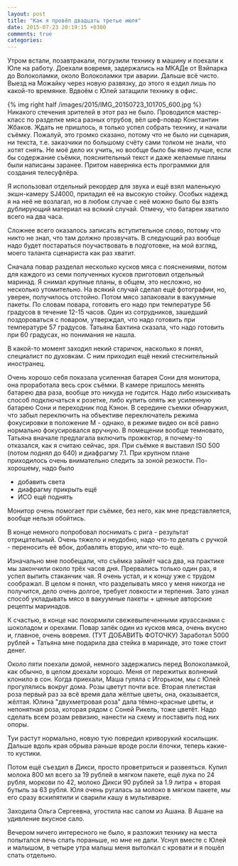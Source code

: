 ```yaml
---
layout: post
title: "Как я провёл двадцать третье июля"
date: 2015-07-23 20:19:15 +0300
comments: true
categories: 
---
```


Утром встали, позавтракали, погрузили технику в машину и поехали к Юле на работу. Доехали вовремя, задержались на МКАДе от Вэйпарка до Волоколамки, около Волоколамки три аварии. Дальше всё чисто. Выезд на Можайку через новую развязку, до этого я ездил лишь по какой-то времянке. Вдвоём с Юлей затащили технику в офис.

{% img right half /images/2015/IMG_20150723_101705_600.jpg %}
Никакого стечения зрителей в этот раз не было. Проводился мастер-класс по разделке мяса разных отрубов, вёл шеф-повар Константин Жбаков. Ждать не пришлось, я только успел собрать технику, и начали съёмку. Пожалуй, это громко сказано, потому что не было ни сценария, ни текста, т.е. заказчики по большому счёту сами толком не знали, что хотят снять. Не моё дело их учить, но вообще было бы явно лучше, если бы содержание съёмки, пояснительный текст и даже желаемые планы были написаны заранее. Притом наверняка есть программки для создания телесуфлёра.

Я использовал отдельный рекордер для звука и ещё взял маленькую экшн-камеру SJ4000, приладил её на высокую стойку. Особых надежд я на неё не возлагал, но в любом случае с неё можно было бы взять дублирующий материал на всякий случай. Отмечу, что батареи хватило всего на два часа.

Сложнее всего оказалось записать вступительное слово, потому что никто не знал, что там должно прозвучать. В следующий раз вообще надо будет постараться поучаствовать в подготовке, на мой взгляд, моего таланта сценариста как раз хватит.

Сначала повар разделал несколько кусков мяса с пояснениями, потом для каждого из семи полученных кусков приготовил отдельный маринад. Я снимал крупные планы, в общем, это несложно, но несколько утомительно. На всякий случай сделал ещё фотографии, но, уверен, получилось отстойно. Потом мясо запаковали в вакуумные пакеты. По словам повара, готовить его надо при температуре 56 градусов в течение 12-15 часов. Один из сотрудников, зашедший поздороваться с поваром, утверждал, что надо готовить при температуре 57 градусов. Татьяна Бахтина сказала, что надо готовить при 60 градусах, но понимания не нашла.

В какой-то момент заходил некий старичок, насколько я понял, специалист по духовкам. С ним приходил ещё некий стеснительный иностранец.

Очень хорошо себя показала усиленная батарея Сони для монитора, она проработала весь срок съёмки. В камере пришлось менять батарею два раза, вообще это никуда не годится. Надо либо изыскивать способ подключаться к розетке, либо купить опять же усиленную батарею Сони и переходник под Кэнон. В середине съемки обнаружил, что забыл переключить на объективе переключатель режима фокусировки в положение М - однако, в режиме видео он всё равно нормально фокусировался вручную. В помещении вообще темновато, Татьяна вначале предлагала включить прожектор, я почему-то отказался, как я считаю сейчас, зря. При съёмке я выставил ISO 500 (потом поднял до 640) и диафрагму 7.1. При крупном плане приходилось очень внимательно следить за зоной резкости. По-хорошему, надо было

- добавить света
- диафрагму прикрыть ещё
- ИСО ещё поднять

Монитор очень помогает при съёмке, без него, как мне представляется, вообще нельзя обойтись.

В конце немного попробовал поснимать с рига - результат отрицательный. Очень тяжело и неудобно, надо что-то делать с ручкой - переносить её вбок, добавлять вторую, или что-то ещё.

Изначально мне пообещали, что съёмка займёт часа два, на практике мы закончили около трёх часов дня. Прервались только один раз, я успел выпить стаканчик чая. Я очень устал, и к концу уже с трудом соображал. В целом я понял, что разделывать мясо у меня никогда не получится, дело очень долгое, требует ловкости и терпения. Зато узнал способ укладывать мясо в вакуумные пакеты + ценные авторские рецепты маринадов.

К счастью, в конце нас покормили свежевыпеченными круассанами с шоколадом и орехами. Повар запёк один из кусков мяса, очень вкусно и, главное, очень вовремя. (ТУТ ДОБАВИТЬ ФОТОЧКУ) Заработал 5000 рублей + Татьяна мне подарила два стейка в маринаде, это тоже стоит денег.

Около пяти поехали домой, немного задержались перед Волоколамкой, как обычно, в целом доехали хорошо. Меня от пережитых волнений клонило в сон. Когда приехали, Маша гуляла с Игорьком, мы с Юлей прогулялись вокруг дома. Розы цветут почти все. Вторая плетистая роза первый раз за всё время дала жёлтые цветы, она, оказывается, жёлтая. Юлина "двухметровая роза" дала тёмно-красные цветы, и непонятная роза, которая рядом с Соней Рикель, тоже цветёт. Надо сделать всем розам ревизию, нанести на схему и поставить под них опоры.

Туи растут нормально, новую тую повредил криворукий косильщик. Дальше вдоль края обрыва раньше вроде росли ёлочки, теперь какие-то кустики.

Потом ещё съездил в Дикси, просто проветриться и развеяться. Купил молока 800 мл всего за 19 рублей в мягком пакете, ещё лука по 24 рубля, моркови по 42, молоко Дикси 90 рублей за 1.9 литра + вторая бутыль за 63 рубля. Юля очень ругалась за молоко в мягком пакете, мы его сразу вскипятили и сварили кашу в мультиварке.

Заходила Ольга Сергеевна, угостила нас салом из Ашана. В Ашане на удивление вкусное сало.

Вечером ничего интересного не было, я разложил технику на места попытался лечь спать пораньше, но мне не дали. Уснул вместе с Юлей и малышом, в четыре утра малыш меня вытолкал с кровати и я пошёл спать отдельно.